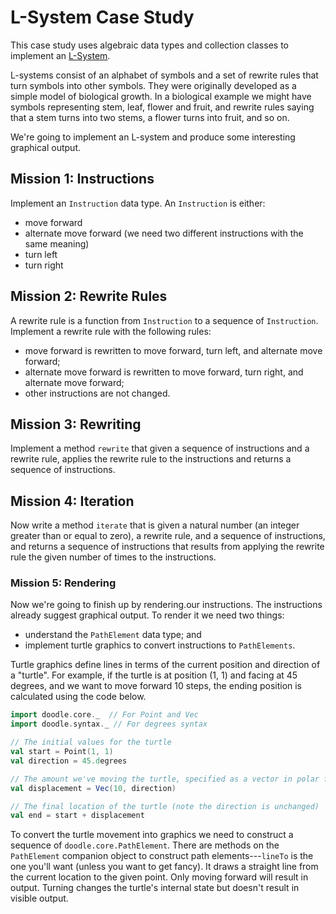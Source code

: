 # L-System Case Study

This case study uses algebraic data types and collection classes to implement an [L-System][lsystem].

L-systems consist of an alphabet of symbols and a set of rewrite rules that turn symbols into other symbols. They were originally developed as a simple model of biological growth. In a biological example we might have symbols representing stem, leaf, flower and fruit, and rewrite rules saying that a stem turns into two stems, a flower turns into fruit, and so on.

We're going to implement an L-system and produce some interesting graphical output.


## Mission 1: Instructions

Implement an `Instruction` data type. An `Instruction` is either:

- move forward
- alternate move forward (we need two different instructions with the same meaning)
- turn left
- turn right


## Mission 2: Rewrite Rules

A rewrite rule is a function from `Instruction` to a sequence of `Instruction`. Implement a rewrite rule with the following rules:

- move forward is rewritten to move forward, turn left, and alternate move forward;
- alternate move forward is rewritten to move forward, turn right, and alternate move forward;
- other instructions are not changed.


## Mission 3: Rewriting

Implement a method `rewrite` that given a sequence of instructions and a rewrite rule, applies the rewrite rule to the instructions and returns a sequence of instructions.


## Mission 4: Iteration

Now write a method `iterate` that is given a natural number (an integer greater than or equal to zero), a rewrite rule, and a sequence of instructions, and returns a sequence of instructions that results from applying the rewrite rule the given number of times to the instructions.


### Mission 5: Rendering

Now we're going to finish up by rendering.our instructions. The instructions already suggest graphical output. To render it we need two things:

- understand the `PathElement` data type; and
- implement turtle graphics to convert instructions to `PathElements`. 

Turtle graphics define lines in terms of the current position and direction of a "turtle". For example, if the turtle is at position (1, 1) and facing at 45 degrees, and we want to move forward 10 steps, the ending position is calculated using the code below.

``` scala
import doodle.core._  // For Point and Vec
import doodle.syntax._ // For degrees syntax

// The initial values for the turtle
val start = Point(1, 1)
val direction = 45.degrees

// The amount we've moving the turtle, specified as a vector in polar form
val displacement = Vec(10, direction)

// The final location of the turtle (note the direction is unchanged)
val end = start + displacement
```

To convert the turtle movement into graphics we need to construct a sequence of `doodle.core.PathElement`. There are methods on the `PathElement` companion object to construct path elements---`lineTo` is the one you'll want (unless you want to get fancy). It draws a straight line from the current location to the given point. Only moving forward will result in output. Turning changes the turtle's internal state but doesn't result in visible output.


[lsystem]: https://en.wikipedia.org/wiki/L-system
